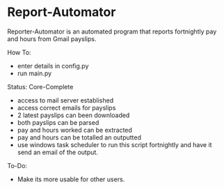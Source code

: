 # Report-Automator
Reporter-Automator is an automated program that reports fortnightly pay and hours from Gmail payslips.

How To:
- enter details in config.py
- run main.py

Status: Core-Complete
- access to mail server established
- access correct emails for payslips
- 2 latest payslips can been downloaded
- both payslips can be parsed
- pay and hours worked can be extracted
- pay and hours can be totalled an outputted
- use windows task scheduler to run this script fortnightly and have it send an email of the output.

To-Do:
- Make its more usable for other users.

